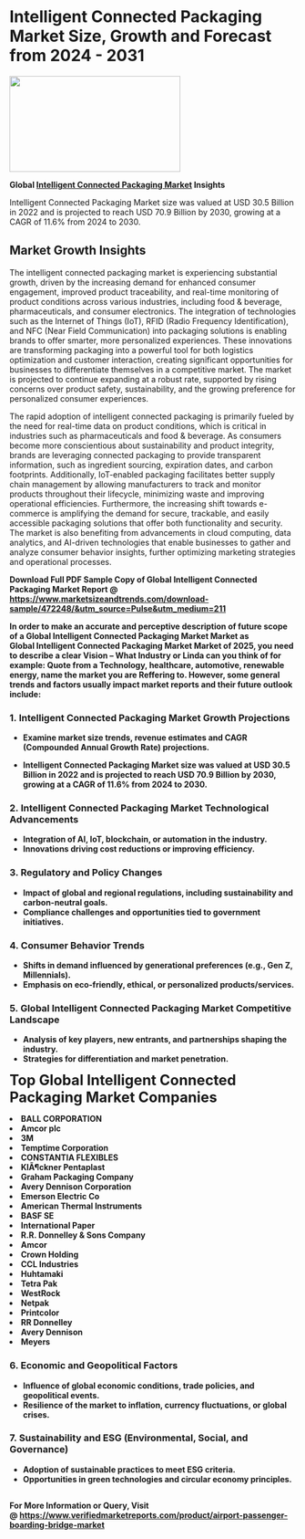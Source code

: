 <H1>Intelligent Connected Packaging Market Size, Growth and Forecast from 2024 - 2031</H1><img class="aligncenter size-medium wp-image-584254" src="https://thirdeyenews.in/wp-content/uploads/2024/09/Global-Market-Research-300x168.jpeg" alt="" width="300" height="168" /><p><strong>Global&nbsp;<a href="https://www.marketsizeandtrends.com/download-sample/472248/&amp;utm_source=Pulse&amp;utm_medium=211">Intelligent Connected Packaging Market</a> Insights</strong></p><p>Intelligent Connected Packaging Market size was valued at USD 30.5 Billion in 2022 and is projected to reach USD 70.9 Billion by 2030, growing at a CAGR of 11.6% from 2024 to 2030.</p><p><h2>Market Growth Insights</h2> <p>The intelligent connected packaging market is experiencing substantial growth, driven by the increasing demand for enhanced consumer engagement, improved product traceability, and real-time monitoring of product conditions across various industries, including food & beverage, pharmaceuticals, and consumer electronics. The integration of technologies such as the Internet of Things (IoT), RFID (Radio Frequency Identification), and NFC (Near Field Communication) into packaging solutions is enabling brands to offer smarter, more personalized experiences. These innovations are transforming packaging into a powerful tool for both logistics optimization and customer interaction, creating significant opportunities for businesses to differentiate themselves in a competitive market. The market is projected to continue expanding at a robust rate, supported by rising concerns over product safety, sustainability, and the growing preference for personalized consumer experiences.</p> <p><strong></strong></p> <p>The rapid adoption of intelligent connected packaging is primarily fueled by the need for real-time data on product conditions, which is critical in industries such as pharmaceuticals and food & beverage. As consumers become more conscientious about sustainability and product integrity, brands are leveraging connected packaging to provide transparent information, such as ingredient sourcing, expiration dates, and carbon footprints. Additionally, IoT-enabled packaging facilitates better supply chain management by allowing manufacturers to track and monitor products throughout their lifecycle, minimizing waste and improving operational efficiencies. Furthermore, the increasing shift towards e-commerce is amplifying the demand for secure, trackable, and easily accessible packaging solutions that offer both functionality and security. The market is also benefiting from advancements in cloud computing, data analytics, and AI-driven technologies that enable businesses to gather and analyze consumer behavior insights, further optimizing marketing strategies and operational processes. <p><strong></p><p><span class=""><strong>Download Full PDF Sample Copy of Global Intelligent Connected Packaging Market Report</strong> @ <a href="https://www.marketsizeandtrends.com/download-sample/472248/&amp;utm_source=Pulse&amp;utm_medium=211" target="_blank">https://www.marketsizeandtrends.com/download-sample/472248/&amp;utm_source=Pulse&amp;utm_medium=211</a></span></p><p>In order to make an accurate and perceptive description of future scope of a Global&nbsp;Intelligent Connected Packaging Market Market as Global&nbsp;Intelligent Connected Packaging Market Market of 2025, you need to describe a clear Vision &ndash; What Industry or Linda can you think of for example: Quote from a Technology, healthcare, automotive, renewable energy, name the market you are Reffering to. However, some general trends and factors usually impact market reports and their future outlook include:</p><h3>1.&nbsp;<strong>Intelligent Connected Packaging Market Growth Projections</strong></h3><ul><li>Examine market size trends, revenue estimates and CAGR (Compounded Annual Growth Rate) projections.</li><li><p>Intelligent Connected Packaging Market size was valued at USD 30.5 Billion in 2022 and is projected to reach USD 70.9 Billion by 2030, growing at a CAGR of 11.6% from 2024 to 2030.</p></li></ul><h3>2.&nbsp;<strong>Intelligent Connected Packaging Market Technological Advancements</strong></h3><ul><li>Integration of AI, IoT, blockchain, or automation in the industry.</li><li>Innovations driving cost reductions or improving efficiency.</li></ul><h3>3.&nbsp;<strong>Regulatory and Policy Changes</strong></h3><ul><li>Impact of global and regional regulations, including sustainability and carbon-neutral goals.</li><li>Compliance challenges and opportunities tied to government initiatives.</li></ul><h3>4.&nbsp;<strong>Consumer Behavior Trends</strong></h3><ul><li>Shifts in demand influenced by generational preferences (e.g., Gen Z, Millennials).</li><li>Emphasis on eco-friendly, ethical, or personalized products/services.</li></ul><h3>5.&nbsp;<strong>Global Intelligent Connected Packaging Market Competitive Landscape</strong></h3><ul><li>Analysis of key players, new entrants, and partnerships shaping the industry.</li><li>Strategies for differentiation and market penetration.</li></ul><p data-pm-slice="1 1 []"><span style="color: inherit; font-family: inherit; font-size: 25px;">Top Global Intelligent Connected Packaging Market Companies</span></p><div class="" data-test-id=""><p><li>BALL CORPORATION</li><li> Amcor plc</li><li> 3M</li><li> Temptime Corporation</li><li> CONSTANTIA FLEXIBLES</li><li> KlÃ¶ckner Pentaplast</li><li> Graham Packaging Company</li><li> Avery Dennison Corporation</li><li> Emerson Electric Co</li><li> American Thermal Instruments</li><li> BASF SE</li><li> International Paper</li><li> R.R. Donnelley & Sons Company</li><li> Amcor</li><li> Crown Holding</li><li> CCL Industries</li><li> Huhtamaki</li><li> Tetra Pak</li><li> WestRock</li><li> Netpak</li><li> Printcolor</li><li> RR Donnelley</li><li> Avery Dennison</li><li> Meyers</li></p></div><h3>6.&nbsp;<strong>Economic and Geopolitical Factors</strong></h3><ul><li>Influence of global economic conditions, trade policies, and geopolitical events.</li><li>Resilience of the market to inflation, currency fluctuations, or global crises.</li></ul><h3>7.&nbsp;<strong>Sustainability and ESG (Environmental, Social, and Governance)</strong></h3><ul><li>Adoption of sustainable practices to meet ESG criteria.</li><li>Opportunities in green technologies and circular economy principles.</li></ul><h2><strong style="font-size: 14px;">For More Information or Query, Visit @&nbsp;</strong><a style="background-color: #ffffff; font-size: 14px;" href="https://www.marketsizeandtrends.com/report/intelligent-connected-packaging-market/" target="_blank">https://www.verifiedmarketreports.com/product/airport-passenger-boarding-bridge-market</a></h2>
